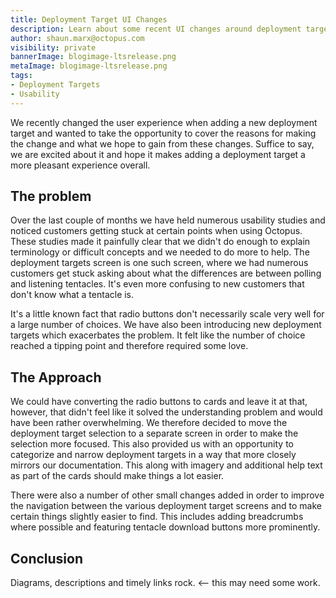 ```yaml
---
title: Deployment Target UI Changes
description: Learn about some recent UI changes around deployment targets and why we made them.
author: shaun.marx@octopus.com
visibility: private
bannerImage: blogimage-ltsrelease.png
metaImage: blogimage-ltsrelease.png
tags:
- Deployment Targets
- Usability
---
```


We recently changed the user experience when adding a new deployment target and wanted to take the opportunity to cover the reasons for making the change and what we hope to gain from these changes. Suffice to say, we are excited about it and hope it makes adding a deployment target a more pleasant experience overall.

## The problem

Over the last couple of months we have held numerous usability studies and noticed customers getting stuck at certain points when using Octopus. These studies made it painfully clear that we didn't do enough to explain terminology or difficult concepts and we needed to do more to help. The deployment targets screen is one such screen, where we had numerous customers get stuck asking about what the differences are between polling and listening tentacles. It's even more confusing to new customers that don't know what a tentacle is.

It's a little known fact that radio buttons don't necessarily scale very well for a large number of choices. We have also been introducing new deployment targets which exacerbates the problem. It felt like the number of choice reached a tipping point and therefore required some love.

## The Approach

We could have converting the radio buttons to cards and leave it at that, however, that didn't feel like it solved the understanding problem and would have been rather overwhelming. We therefore decided to move the deployment target selection to a separate screen in order to make the selection more focused. This also provided us with an opportunity to categorize and narrow deployment targets in a way that more closely mirrors our documentation. This along with imagery and additional help text as part of the cards should make things a lot easier.

There were also a number of other small changes added in order to improve the navigation between the various deployment target screens and to make certain things slightly easier to find. This includes adding breadcrumbs where possible and featuring tentacle download buttons more prominently.

## Conclusion

Diagrams, descriptions and timely links rock. <-- this may need some work.

